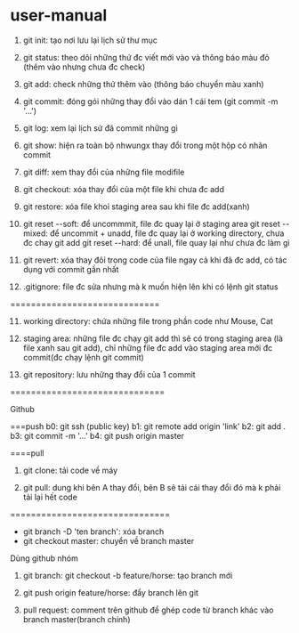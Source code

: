 # user-manual
1. git init: tạo nơi lưu lại lịch sử thư mục

2. git status: theo dõi những thứ đc viết mới vào và thông báo màu đỏ (thêm vào nhưng chưa đc check)

3. git add: check những thứ thêm vào (thông báo chuyển màu xanh)

4. git commit: đóng gói những thay đổi vào dán 1 cái tem (git commit -m '...')

5. git log: xem lại lịch sử đã commit những gì

6. git show: hiện ra toàn bộ nhwungx thay đổi trong một hộp có nhãn commit

7. git diff: xem thay đổi của những file modifile

8. git checkout: xóa thay đổi của một file khi chưa đc add

9. git restore: xóa file khoỉ staging area sau khi file đc add(xanh)

10. git reset --soft: để uncommmit, file đc quay lại ở staging area
    git reset --mixed: để uncommit + unadd, file đc quay lại ở working directory, chưa đc chay git add
    git reset --hard: để unall, file quay lại như chưa đc làm gì

11. git revert: xóa thay đôỉ trong code của file ngay cả khi đã đc add, có tác dụng với commit gần nhất

12. .gitignore: file đc sửa nhưng mà k muốn hiện lên khi có lệnh git status


============================= 


11. working directory: chứa những file trong phần code như Mouse, Cat

12. staging area: những file đc chạy git add thì sẽ có trong staging area (là file xanh sau git add), chỉ những file đc add vào staging area mới đc commit(đc chạy lệnh git commit)

13. git repository: lưu những thay đổi của 1 commit



==============================


Github

===push
b0: git ssh (public key)
b1: git remote add origin 'link'
b2: git add .
b3: git commit -m '...'
b4: git push origin master

====pull
1. git clone: tải code về máy

2. git pull: dung khi bên A thay đổi, bên B sẽ tải cái thay đổi đó mà k phải tải lại hết code


===============================

- git branch -D 'ten branch': xóa branch
- git checkout master: chuyển về branch master

Dùng github nhóm

1. git branch: git checkout -b feature/horse: tạo branch mới

2. git push origin feature/horse: đẩy branch lên git

3. pull request: comment trên github để ghép code từ branch khác vào branch master(branch chính)
